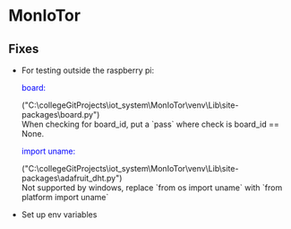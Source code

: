 # MonIoTor

## Fixes

- For testing outside the raspberry pi:<br>
    <p style="color:blue">board:</p> ("C:\collegeGitProjects\iot_system\MonIoTor\venv\Lib\site-packages\board.py")<br>
        When checking for board_id, put a `pass` where check is board_id == None.<br>
    <p style="color:blue">import uname:</p> ("C:\collegeGitProjects\iot_system\MonIoTor\venv\Lib\site-packages\adafruit_dht.py")<br>
        Not supported by windows, replace `from os import uname` with `from platform import uname`

- Set up env variables

